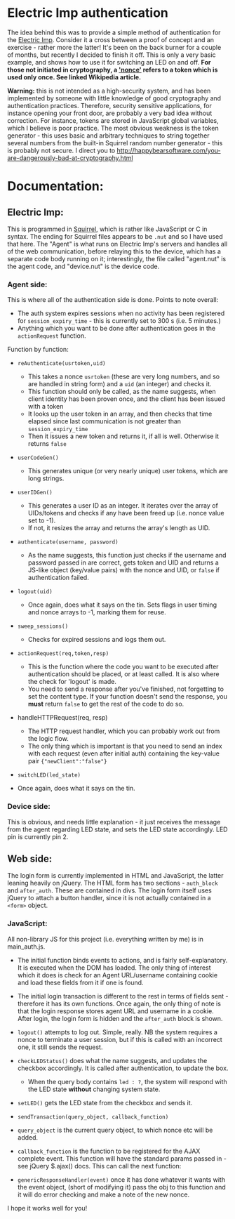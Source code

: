 # Electric Imp authentication

The idea behind this was to provide a simple method of authentication for the [Electric Imp](http://electricimp.com/).  Consider it a cross between a proof of concept and an exercise - rather more the latter! It's been on the back burner for a couple of months, but recently I decided to finish it off. This is only a very basic example, and shows how to use it for switching an LED on and off. **For those not initiated in cryptography, a ['nonce'](http://en.wikipedia.org/wiki/Cryptographic_nonce) refers to a token which is used only once. See linked Wikipedia article.**

**Warning:** this is not intended as a high-security system, and has been implemented by someone with little knowledge of good cryptography and authentication practices. Therefore, security sensitive applications, for instance opening your front door, are probably a very bad idea without correction. For instance, tokens are stored in JavaScript global variables, which I believe is poor practice. The most obvious weakness is the token generator - this uses basic and arbitrary techniques to string together several numbers from the built-in Squirrel random number generator - this is probably not secure. I direct you to http://happybearsoftware.com/you-are-dangerously-bad-at-cryptography.html

# Documentation:


## Electric Imp:

This is programmed in [Squirrel](https://electricimp.com/docs/resources/learningsquirrel/), which is rather like JavaScript or C in syntax. The ending for Squirrel files appears to be `.nut` and 
so I have used that here. The "Agent" is what runs on Electric Imp's servers and handles all of the web communication, before relaying this to the device, which has a separate code body running on it; interestingly, the file called "agent.nut" is the agent code, and "device.nut" is the device code.

### Agent side:

This is where all of the authentication side is done. Points to note overall:

* The auth system expires sessions when no activity has been registered for `session_expiry_time` - this is currently set to 300 s (i.e. 5 minutes.) 
* Anything which you want to be done after authentication goes in the `actionRequest` function. 


Function by function:

* `reAuthenticate(usrtoken,uid)` 
  * This takes a nonce `usrtoken` (these are very long numbers, and so are handled in string form) and a `uid` (an integer) and checks it.
  * This function should only be called, as the name suggests, when client identity has been proven once, and the client has been issued with a token
  * It looks up the user token in an array, and then checks that time elapsed since last communication is not greater than `session_expiry_time`
  * Then it issues a new token and returns it, if all is well. Otherwise it returns `false`

* `userCodeGen()`
  * This generates unique (or very nearly unique) user tokens, which are long strings.
  
* `userIDGen()`
  * This generates a user ID as an integer. It iterates over the array of UIDs/tokens and checks if any have been freed up (i.e. nonce value set to -1).
  * If not, it resizes the array and returns the array's length as UID. 

* `authenticate(username, password)`
  * As the name suggests, this function just checks if the username and password passed in are correct, gets token and UID and returns a JS-like object (key/value pairs) with the nonce and UID, or `false` if authentication failed.
  
* `logout(uid)`
  * Once again, does what it says on the tin. Sets flags in user timing and nonce arrays to -1, marking them for reuse.
  
* `sweep_sessions()`
  * Checks for expired sessions and logs them out.
  
* `actionRequest(req,token,resp)`
  * This is the function where the code you want to be executed after authentication should be placed, or at least called. It is also where the check for 'logout' is made.
  * You need to send a response after you've finished, not forgetting to set the content type. If your function doesn't send the response, you **must** return `false` to  get the rest of the code to do so. 
  
* handleHTTPRequest(req, resp)
  * The HTTP request handler, which you can probably work out from the logic flow. 
  * The only thing which is important is that you need to send an index with each request (even after initial auth) containing the key-value pair `{"newClient":"false"}`
  
* `switchLED(led_state)`
 * Once again, does what it says on the tin.
 
### Device side:

This is obvious, and needs little explanation - it just receives the message from the agent regarding LED state, and sets the LED state accordingly. LED pin is currently pin 2.

## Web side:

The login form is currently implemented in HTML and JavaScript, the latter leaning heavily on jQuery. The HTML form has two sections - `auth_block` and `after_auth`. These are contained in divs. 
The login form itself uses jQuery to attach a button handler, since it is not actually contained in a `<form>` object. 

### JavaScript:

All non-library JS for this project (i.e. everything written by me) is in main_auth.js.

* The initial function binds events to actions, and is fairly self-explanatory. It is executed when the DOM has loaded. The only thing of interest which it does is check for an Agent URL/username containing cookie and load these fields from it if one is found.

* The initial login transaction is different to the rest in terms of fields sent - therefore it has its own functions. Once again, the only thing of note is that the login response stores agent URL and username in a cookie. After login, the login form is hidden and the `after_auth` block is shown.

* `logout()` attempts to log out. Simple, really. NB the system requires a nonce to terminate a user session, but if this is called with an incorrect one, it still sends the request. 

* `checkLEDStatus()` does what the name suggests, and updates the checkbox accordingly. It is called after authentication, to update the box. 
  * When the query body contains `led : ?`, the system will respond with the LED state **without** changing system state. 
  
* `setLED()` gets the LED state from the checkbox and sends it. 

* `sendTransaction(query_object, callback_function)`
 * `query_object` is the current query object, to which nonce etc will be added. 
 * `callback_function` is the function to be registered for the AJAX complete event. This function will have the standard params passed in - see jQuery $.ajax() docs. This can call the next function:
 
* `genericResponseHandler(event)` once it has done whatever it wants with the event object, (short of modifying it) pass the obj to this function and it will do error checking and make a note of the new nonce.



I hope it works well for you!
  
  
  
  
  
  
  
  
  
  
  
  
  
  
  
